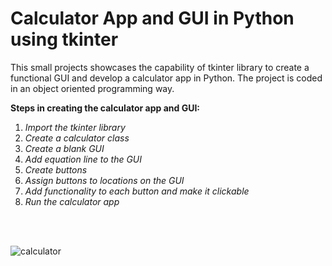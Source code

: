 # Calculator App and GUI in Python using tkinter

This small projects showcases the capability of tkinter library to create a functional GUI and develop a calculator app in Python.
The project is coded in an object oriented programming way.

**Steps in creating the calculator app and GUI:**
1. *Import the tkinter library*
2. *Create a calculator class*
3. *Create a blank GUI*
4. *Add equation line to the GUI*
5. *Create buttons*
6. *Assign buttons to locations on the GUI*
7. *Add functionality to each button and make it clickable*
8. *Run the calculator app*

<br>

<br>

![calculator](https://user-images.githubusercontent.com/64092567/84965400-d3260780-b0dc-11ea-822c-ea05388be875.PNG)
